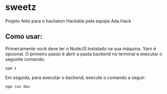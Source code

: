 # sweetz
Projeto feito para o hackaton Hackatie pela equipe Ada.Hack

## Como usar:
Primeiramente você deve ter o NodeJS instalado na sua máquina. Yarn é opcional.
O primeiro passo é abrir a pasta backend no terminal e executar o seguinte comando:

`npm i`

Em seguida, para executar o backend, execute o comando a seguir:

`npm run dev`
